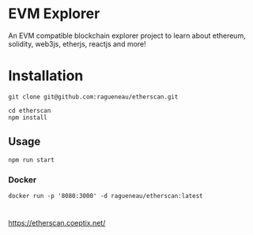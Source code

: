 # EVM Explorer

An EVM compatible blockchain explorer project to learn about ethereum, solidity, web3js, etherjs, reactjs and more!

# Installation

```
git clone git@github.com:ragueneau/etherscan.git
```
```
cd etherscan
npm install

```
## Usage
```
npm run start
```

### Docker

```
docker run -p '8080:3000' -d ragueneau/etherscan:latest
```

#
https://etherscan.coeptix.net/
